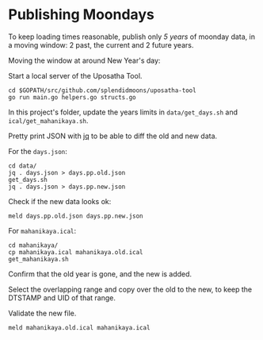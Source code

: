# Publishing Moondays

To keep loading times reasonable, publish only _5 years_ of moonday data, in a
moving window: 2 past, the current and 2 future years.

Moving the window at around New Year's day:

Start a local server of the Uposatha Tool.

```
cd $GOPATH/src/github.com/splendidmoons/uposatha-tool
go run main.go helpers.go structs.go
```

In this project's folder, update the years limits in `data/get_days.sh` and
`ical/get_mahanikaya.sh`.

Pretty print JSON with [jq](https://stedolan.github.io/jq/) to be able to diff
the old and new data.

For the `days.json`:

```
cd data/
jq . days.json > days.pp.old.json
get_days.sh
jq . days.json > days.pp.new.json
```

Check if the new data looks ok:

```
meld days.pp.old.json days.pp.new.json
```

For `mahanikaya.ical`:

```
cd mahanikaya/
cp mahanikaya.ical mahanikaya.old.ical
get_mahanikaya.sh
```

Confirm that the old year is gone, and the new is added.

Select the overlapping range and copy over the old to the new, to keep the DTSTAMP and UID of that range.

Validate the new file.

```
meld mahanikaya.old.ical mahanikaya.ical
```






